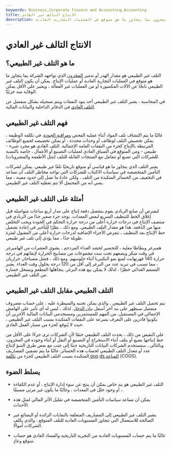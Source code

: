 ```yaml
---
keywords: Business,Corporate Finance and Accounting,Accounting
title: الانتاج التالف غير العادي
description: التلف غير الطبيعي هو مقدار الهدر أو تدمير المخزون بما يتجاوز ما هو متوقع في العمليات التجارية العادية.
---
```


# الانتاج التالف غير العادي
## ما هو التلف غير الطبيعي؟

التلف غير الطبيعي هو مقدار الهدر أو تدمير [المخزون](/inventory) الذي تواجهه الشركة بما يتجاوز ما هو متوقع في العمليات التجارية العادية أو عمليات الإنتاج. يمكن أن يكون التلف غير الطبيعي ناتجًا عن الآلات المكسورة أو من العمليات غير الفعالة ، ويعتبر على الأقل يمكن الوقاية منه جزئيًا.

في المحاسبة ، يعتبر التلف غير الطبيعي أحد بنود النفقات ويتم تسجيله بشكل منفصل عن [التلف العادي](/normal-spoilage) في الدفاتر الداخلية والبيانات المالية.

## فهم التلف غير الطبيعي

غالبًا ما يتم اكتشاف تلف المواد أثناء عملية الفحص [ومراقبة الجودة](/quality-control). في تكلفة الوظيفة ، يمكن تخصيص التلف لوظائف أو وحدات محددة ، أو يمكن تخصيصه لجميع الوظائف المرتبطة بالإنتاج كجزء من النفقات العامة الإجمالية. التلف العادي هو مجرد شيء - طبيعي - ومن المتوقع في السياق العادي لعمليات التصنيع أو الأعمال ، خاصة بالنسبة للشركات التي تصنع أو تتعامل مع المنتجات القابلة للتلف (مثل الأطعمة والمشروبات).

يعتبر التلف الذي يتجاوز ما هو قياسي أو متوقع تاريخيًا تلفًا غير طبيعي. يمكن لشركات التأمين المتخصصة في سياسات الاكتتاب للشركات التي تواجه مخاطر التلف أن تساعد في التخفيف من الخسائر المتكبدة من التلف ، ولكن عادةً ما تصل إلى حدود معينة ، مما يعني أنه من المحتمل ألا تتم تغطية التلف غير الطبيعي.

## أمثلة على التلف غير الطبيعي

لنفترض أن صانع الزبادي يقوم بتشغيل دفعة إنتاج على مدار أربع ساعات متواصلة قبل إغلاق الخط للتنظيف السريع لبعض المعدات. يوجد جزء صغير جدًا من الزبادي في منتصف الإنتاج في درجات حرارة أعلى من درجة حرارة التحكم في الجودة ويجب التخلص منها من الدُفعة. هذا هو مقدار التلف الطبيعي. ومع ذلك ، نظرًا للتأخير في إعادة تشغيل خط الإنتاج بعد التنظيف ، تتعرض الأجزاء الإضافية لدرجات حرارة أعلى من المقبول لفترة طويلة جدًا ، مما يؤدي إلى تلف غير طبيعي.

همبرغر وبطاطا مقلية ، للتحضير لحشد الغداء المزدحم ، يشوي العشرات من الهامبرغر في وقت مبكر ويضعهم تحت ست مجموعات من مصابيح الحرارة لإبقائهم في درجة حرارة 140 فهرنهايت لمنع نمو البكتيريا أثناء جلوسهم. ومع ذلك ، فشل مصباحان حراريان ، مما تسبب في تبريد عدد من البرغر إلى أقل من 120 درجة بحلول وقت الغداء. يعتبر التسمم الغذائي خطرًا ، لذلك لا يمكن بيع هذه البرغر. يتجاهلها المطعم ويسجل خسارة من التلف غير الطبيعي.

## التلف الطبيعي مقابل التلف غير الطبيعي

يتم تحميل التلف غير الطبيعي ، والذي يمكن تجنبه والسيطرة عليه ، على حساب مصروف منفصل سيظهر على بند آخر أسفل [بيان الدخل](/incomestatement). لذلك ، ليس له أي تأثير على الهامش الإجمالي في المستقبل. من المهم للمستثمرين ومستخدمي البيانات المالية الآخرين أن يكونوا قادرين على التعرف بسرعة على النفقات المتكبدة بسبب التلف غير الطبيعي ، حيث لا يُتوقع كجزء من مسار العمل العادي.

على النقيض من ذلك ، يحدث التلف الطبيعي حتمًا لأن الشركات ترى جزءًا على الأقل من خط إنتاجها يضيع أو يتلف أثناء الاستخراج أو التصنيع أو النقل أو أثناء وجوده في المخزون. وبالتالي ، ستستخدم الشركات البيانات التاريخية جنبًا إلى جنب مع بعض طرق التنبؤ لإنتاج عدد أو معدل التلف الطبيعي لحساب هذه الخسائر. غالبًا ما يتم تضمين المصاريف المتكبدة بسبب التلف الطبيعي كجزء من [تكلفة goo](/cogs) [ds المباعة](/cogs) (COGS).

## يسلط الضوء

- التلف غير الطبيعي هو بند خاص يمكن أن ينتج عن سوء إدارة الإنتاج ، أو عدم الكفاءة ، أو وجود خلل في المعدات ، وغالبًا ما يكون غير مرئي مسبقًا.

- يمكن أن تساعد سياسات التأمين المتخصصة في تقليل الأثر المالي لمثل هذه الأحداث.

- يشير التلف غير الطبيعي إلى المصاريف المتعلقة بالنفايات الزائدة أو البضائع غير الصالحة للاستعمال التي تتجاوز المستويات العادية للتلف المتوقع ، والذي يكلف الشركات أموالًا.

- غالبًا ما يتم حساب المستويات العادية من التجربة التاريخية والفساد العادي هو حساب متوقع وعادٍ.

